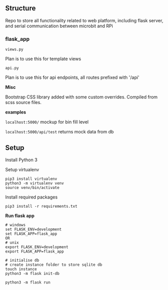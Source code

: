 ## Structure

Repo to store all functionality related to web platform, including flask server, and serial communication between microbit and RPi


### flask_app

`views.py`

Plan is to use this for template views

`api.py`

Plan is to use this for api endpoints, all routes prefixed with '/api'

**Misc**

Bootstrap CSS library added with some custom overrides. Compiled from scss source files.

**examples**

`localhost:5000/` mockup for bin fill level

`localhost:5000/api/test` returns mock data from db


## Setup

Install Python 3

Setup virtualenv

```
pip3 install virtualenv
python3 -m virtualenv venv
source venv/bin/activate
```

Install required packages
```
pip3 install -r requirements.txt
```

**Run flask app**
```
# windows
set FLASK_ENV=development
set FLASK_APP=flask_app
OR
# unix
export FLASK_ENV=development
export FLASK_APP=flask_app

# initialise db
# create instance folder to store sqlite db
touch instance
python3 -m flask init-db

python3 -m flask run
```
